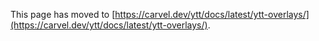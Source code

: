 This page has moved to [https://carvel.dev/ytt/docs/latest/ytt-overlays/](https://carvel.dev/ytt/docs/latest/ytt-overlays/).
